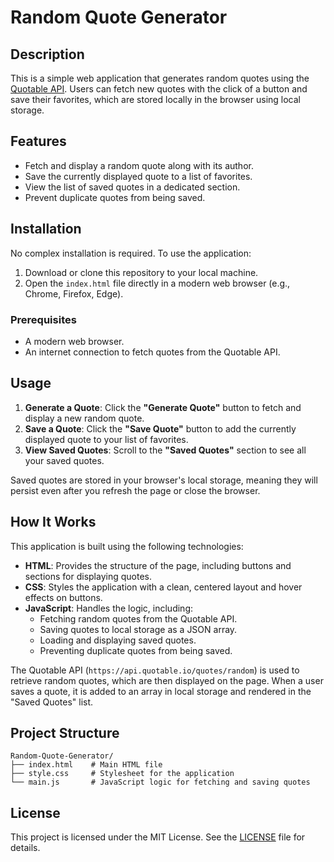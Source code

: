 # Random Quote Generator

## Description

This is a simple web application that generates random quotes using the [Quotable API](https://quotable.io/). Users can fetch new quotes with the click of a button and save their favorites, which are stored locally in the browser using local storage.

## Features

- Fetch and display a random quote along with its author.
- Save the currently displayed quote to a list of favorites.
- View the list of saved quotes in a dedicated section.
- Prevent duplicate quotes from being saved.

## Installation

No complex installation is required. To use the application:

1. Download or clone this repository to your local machine.
2. Open the `index.html` file directly in a modern web browser (e.g., Chrome, Firefox, Edge).

### Prerequisites
- A modern web browser.
- An internet connection to fetch quotes from the Quotable API.

## Usage

1. **Generate a Quote**: Click the **"Generate Quote"** button to fetch and display a new random quote.
2. **Save a Quote**: Click the **"Save Quote"** button to add the currently displayed quote to your list of favorites.
3. **View Saved Quotes**: Scroll to the **"Saved Quotes"** section to see all your saved quotes.

Saved quotes are stored in your browser's local storage, meaning they will persist even after you refresh the page or close the browser.

## How It Works

This application is built using the following technologies:

- **HTML**: Provides the structure of the page, including buttons and sections for displaying quotes.
- **CSS**: Styles the application with a clean, centered layout and hover effects on buttons.
- **JavaScript**: Handles the logic, including:
  - Fetching random quotes from the Quotable API.
  - Saving quotes to local storage as a JSON array.
  - Loading and displaying saved quotes.
  - Preventing duplicate quotes from being saved.

The Quotable API (`https://api.quotable.io/quotes/random`) is used to retrieve random quotes, which are then displayed on the page. When a user saves a quote, it is added to an array in local storage and rendered in the "Saved Quotes" list.

## Project Structure
```
Random-Quote-Generator/
├── index.html    # Main HTML file
├── style.css     # Stylesheet for the application
└── main.js       # JavaScript logic for fetching and saving quotes
```

## License

This project is licensed under the MIT License. See the [LICENSE](LICENSE) file for details.
